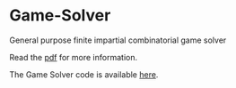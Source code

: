 # Game-Solver
General purpose finite impartial combinatorial game solver

Read the [pdf](Finite_Impartial_Combinatorial_Game_Solver.pdf) for more information.

The Game Solver code is available [here](game_solver.cpp).
